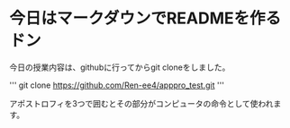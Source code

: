 # 今日はマークダウンでREADMEを作るドン

今日の授業内容は、githubに行ってからgit cloneをしました。

'''
git clone https://github.com/Ren-ee4/apppro_test.git
'''

アポストロフィを3つで囲むとその部分がコンピュータの命令として使われます。